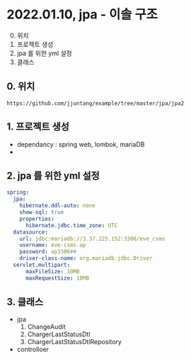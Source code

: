 # 2022.01.10, jpa - 이솔 구조

0. 위치 
1. 프로젝트 생성
2. jpa 를 위한 yml 설정
3. 클래스

## 0. 위치 
```https://github.com/jjuntang/example/tree/master/jpa/jpa2```

## 1. 프로젝트 생성
- dependancy : spring web, lombok, mariaDB
- 

## 2. jpa 를 위한 yml 설정
```yml
spring:
  jpa:
    hibernate.ddl-auto: none
    show-sql: true
    properties:
      hibernate.jdbc.time_zone: UTC
  datasource:
    url: jdbc:mariadb://3.37.225.152:3306/eve_csms
    username: eve-csms-ap
    password: ap3306##
    driver-class-name: org.mariadb.jdbc.Driver
  servlet.multipart:
      maxFileSize: 10MB
      maxRequestSize: 10MB
```

## 3. 클래스
- jpa
  1. ChangeAudit
  2. ChargerLastStatusDtl
  3. ChargerLastStatusDtlRepository
- controlloer
